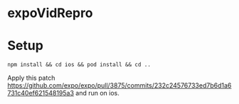 # expoVidRepro

# Setup
``` npm install && cd ios && pod install && cd .. ```

Apply this patch
https://github.com/expo/expo/pull/3875/commits/232c24576733ed7b6d1a6731c40ef621548195a3
and run on ios.
